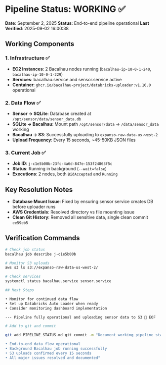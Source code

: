 # Pipeline Status: WORKING ✅

**Date**: September 2, 2025
**Status**: End-to-end pipeline operational
**Last Verified**: 2025-09-02 16:00:38

## Working Components

### 1. Infrastructure ✅
- **EC2 Instances**: 2 Bacalhau nodes running (`bacalhau-ip-10-0-1-240`, `bacalhau-ip-10-0-1-229`)
- **Services**: bacalhau.service and sensor.service active
- **Container**: `ghcr.io/bacalhau-project/databricks-uploader:v1.16.0` operational

### 2. Data Flow ✅
- **Sensor → SQLite**: Database created at `/opt/sensor/data/sensor_data.db`
- **SQLite → Bacalhau**: Mount path `/opt/sensor/data` → `/data/sensor_data` working
- **Bacalhau → S3**: Successfully uploading to `expanso-raw-data-us-west-2`
- **Upload Frequency**: Every 15 seconds, ~45-50KB JSON files

### 3. Current Job ✅
- **Job ID**: `j-c1e5b00b-23fc-4a6d-847e-153f24863f5c`
- **Status**: Running in background (`--wait=false`)
- **Executions**: 2 nodes, both `BidAccepted` and `Running`

## Key Resolution Notes
- **Database Mount Issue**: Fixed by ensuring sensor service creates DB before uploader runs
- **AWS Credentials**: Resolved directory vs file mounting issue
- **Clean Git History**: Removed all sensitive data, single clean commit `ee59eb5`

## Verification Commands
```bash
# Check job status
bacalhau job describe j-c1e5b00b

# Monitor S3 uploads
aws s3 ls s3://expanso-raw-data-us-west-2/

# Check services
systemctl status bacalhau.service sensor.service

## Next Steps

• Monitor for continued data flow
• Set up Databricks Auto Loader when ready
• Consider monitoring dashboard implementation

--- Pipeline fully operational and uploading sensor data to S3 🎉 EOF

# Add to git and commit

git add PIPELINE_STATUS.md git commit -m "Document working pipeline status

• End-to-end data flow operational
• Background Bacalhau job running successfully
• S3 uploads confirmed every 15 seconds
• All major issues resolved and documented"

